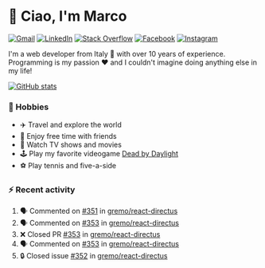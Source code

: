# 👋 Ciao, I'm Marco

[![Gmail](https://img.shields.io/badge/Gmail-%23BB001B?style=flat-square&logo=gmail&logoColor=white)](mailto:gremo1982@gmail.com)
[![LinkedIn](https://img.shields.io/badge/LinkedIn-%230e76a8?style=flat-square&logo=linkedin)](https://www.linkedin.com/in/marco-polichetti)
[![Stack Overflow](https://img.shields.io/stackexchange/stackoverflow/r/220180?style=flat&logo=stackoverflow&label=Stack%20Overflow&color=%23F47F24)](https://stackoverflow.com/users/220180)
[![Facebook](https://img.shields.io/badge/-Facebook-%234267B2?style=flat-square&logo=facebook&logoColor=white)](https://www.facebook.com/marco.poliketti)
[![Instagram](https://img.shields.io/badge/-Instagram-%23C13584?style=flat-square&logo=instagram&logoColor=white)](https://www.instagram.com/marco.gremo)

I'm a web developer from Italy 🍕 with over 10 years of experience. Programming is my passion ❤️ and I couldn't imagine doing anything else in my life!

[![GitHub stats](https://github-readme-stats.vercel.app/api?username=gremo&show_icons=true&rank_icon=github&theme=transparent)](https://github.com/anuraghazra/github-readme-stats)

### 📅 Hobbies

- ✈️ Travel and explore the world
- 🍻 Enjoy free time with friends
- 🎥 Watch TV shows and movies
- 🕹️ Play my favorite videogame [Dead by Daylight](https://deadbydaylight.com)
- ⚽ Play tennis and five-a-side

### ⚡ Recent activity

<!--START_SECTION:activity-->
1. 🗣 Commented on [#351](https://github.com/gremo/react-directus/pull/351#issuecomment-1652335815) in [gremo/react-directus](https://github.com/gremo/react-directus)
2. 🗣 Commented on [#353](https://github.com/gremo/react-directus/pull/353#issuecomment-1652317287) in [gremo/react-directus](https://github.com/gremo/react-directus)
3. ❌ Closed PR [#353](https://github.com/gremo/react-directus/pull/353) in [gremo/react-directus](https://github.com/gremo/react-directus)
4. 🗣 Commented on [#353](https://github.com/gremo/react-directus/pull/353#issuecomment-1652312488) in [gremo/react-directus](https://github.com/gremo/react-directus)
5. 🔒 Closed issue [#352](https://github.com/gremo/react-directus/issues/352) in [gremo/react-directus](https://github.com/gremo/react-directus)
<!--END_SECTION:activity-->
